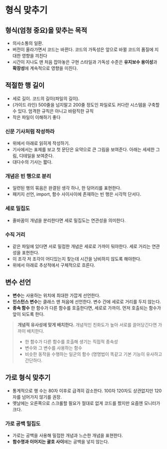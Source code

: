 # 형식 맞추기

## 형식(엄청 중요)을 맞추는 목적
- 의사소통의 일환.
- 버전이 올라가면서 코드는 바뀐다. 코드의 가독성은 앞으로 바뀔 코드의 품질에 지대한 영향을 끼친다
- 시간이 지나도 맨 처음 잡아놓은 구현 스타일과 가독성 수준은 **유지보수 용이성**과 **확장성**에 계속적으로 영향을 미친다.

## 적절한 행 길이
- 세로 길이. 코드의 길이(파일의 길이).
- (가이드 라인) 500줄을 넘지말고 200줄 정도인 파일로도 커다란 시스템을 구축할 수 있다. 엄격한 규칙은 아니고 바람직한 규칙
- 작은 파일이 이해하기 좋다

### 신문 기사처럼 작성하라
- 위에서 아래로 읽히게 작성하기.
- 기사에서는 표제를 보고 첫 문단은 요약으로 큰 그림을 보여준다. 아래는 세세한 그림, 디테일을 보여준다.
- 대다수의 기사는 짧다.

### 개념은 빈 행으로 분리
- 일련된 행의 묶음은 완결된 생각 하나, 한 덩어리를 표현한다.
- 패키지 선언, import, 함수 사이사이에 존재하는 빈 행은 시각적 단서다.

### 세로 밀집도
- 줄바꿈이 개념을 분리한다면 세로 밀집도는 연관성을 의미한다.

### 수직 거리
- 같은 파일에 있다면 서로 밀접한 개념은 세로로 가까이 둬야한다. 세로 거리는 연관성을 표현한다.
- 이 조각 저 조각이 어디있는지 찾는데 시간을 낭비하지 않도록 해야한다.
- 위에서 아래로 추상적에서 구체적으로 흐른다.

## 변수 선언
- **변수**는 사용하는 위치에 최대한 가깝게 선언한다.
- **인스턴스 변수**는 클래스 맨 처음에 선언한다. 변수 간에 세로로 거리를 두지 않는다.
- **종속 함수** 한 함수가 다른 함수를 호출한다면, 세로로 가까이. 먼저 호출되는 함수가 앞이 되도록 한다.

> **개념적 유사성에 맞게 배치한다.** 개념적인 친화도가 높아 서로를 끌어당긴다면 가까이 배치한다.
> - 한 함수가 다른 함수를 호출해 생기는 직접적 종속성
> - 변수와 그 변수를 사용하는 함수
> - 비슷한 동작을 수행하는 일군의 함수 (명명법이 똑같고 기본 기능이 유사하고 간단하다.

## 가로 형식 맞추기
- 통계적으로 행 수는 80자 이후로 급격히 감소한다. 100자 120자도 상관없지만 120자를 넘어가지 않기를 권장.
- 옛날에는 오른쪽으로 스크롤할 필요가 절대로 없게 코드를 짰지만 요즘엔 모니터가 크다.

### 가로 공백 밀집도
- 가로는 공백을 사용해 밀접한 개념과 느슨한 개념을 표현한다.
- **함수명과 이어지는 괄호 사이**에는 공백을 넣지 않는다.
